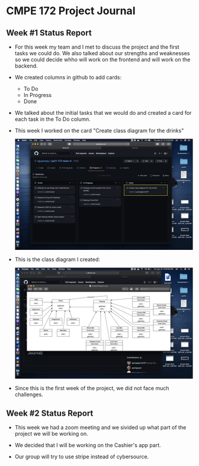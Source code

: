 # CMPE 172 Project Journal


## Week #1 Status Report

* For this week my team and I met to discuss the project and the first tasks we could do. We also talked about our strengths and weaknesses so we could decide whho will work on the frontend and will work on the backend.

* We created columns in github to add cards:
  * To Do
  * In Progress
  * Done

* We talked about the initial tasks that we would do and created a card for each task in the To Do column.

* This week I worked on the card "Create class diagram for the drinks"

	![project image](Images/Screen%20Shot%202021-04-22%20at%206.14.34%20PM.png)


* This is the class diagram I created: 

	![project image](Images/Screen%20Shot%202021-04-22%20at%208.35.55%20PM.png)


* Since this is the first week of the project, we did not face much challenges.



## Week #2 Status Report

* This week we had a zoom meeting and we sivided up what part of the project we will be working on.

* We decided that I will be working on the Cashier's app part. 

* Our group will try to use stripe instead of cybersource.

